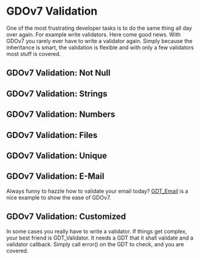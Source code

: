 # GDOv7 Validation

One of the most frustrating developer tasks is to do the same thing all day over again.
For example write validators.
Here come good news.
With GDOv7 you rarely ever have to write a validator again.
Simply because the inheritance is smart, the validation is flexible and with only a few validators most stuff is covered.

## GDOv7 Validation: Not Null

## GDOv7 Validation: Strings

## GDOv7 Validation: Numbers

## GDOv7 Validation: Files

## GDOv7 Validation: Unique

## GDOv7 Validation: E-Mail

Always funny to hazzle how to validate your email today?
[GDT_Email](../) is a nice example to show the ease of GDOv7.


## GDOv7 Validation: Customized

In some cases you really have to write a validator.
If things get complex, your best friend is GDT_Validator.
It needs a GDT that it shall validate and a validator callback.
Simply call error() on the GDT to check, and you are covered.

